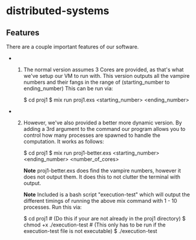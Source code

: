 # distributed-systems

## Features
There are a couple important features of our software.

- 1) The normal version assumes 3 Cores are provided, as that's what
     we've setup our VM to run with. This version outputs all the vampire numbers and their fangs
     in the range of (starting_number to ending_number) This can be run via:

     $ cd proj1
     $ mix run proj1.exs <starting_number> <ending_number>

- 2) However, we've also provided a better more dynamic version. By adding a 3rd
     argument to the command our program allows you to control how many processes
     are spawned to handle the computation. It works as follows:

     $ cd proj1
     $ mix run proj1-better.exs <starting_number> <ending_number> <number_of_cores>

     **Note** proj1-better.exs does find the vampire numbers, however it does
     not output them. It does this to not clutter the terminal with output.

     **Note** Included is a bash script "execution-test" which will output the different
     timings of running the above mix command with 1 - 10 processes. Run this via:

     $ cd proj1 # (Do this if your are not already in the proj1 directory)
     $ chmod +x ./execution-test # (This only has to be run if the execution-test file is not executable)
     $ ./execution-test
